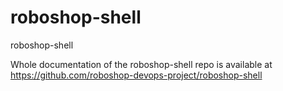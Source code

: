 # roboshop-shell
roboshop-shell

Whole documentation of the roboshop-shell repo is available at https://github.com/roboshop-devops-project/roboshop-shell